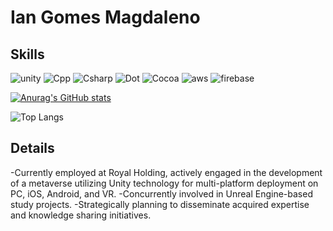 # Ian Gomes Magdaleno

## Skills
![unity](https://img.shields.io/badge/Unity-100000?style=for-the-badge&logo=unity&logoColor=white)
![Cpp](https://img.shields.io/badge/C%2B%2B-00599C?style=for-the-badge&logo=c%2B%2B&logoColor=white)
![Csharp]([https://img.shields.io/badge/C%2B%2B-00599C?style=for-the-badge&logo=c%2B%2B&logoColor=white](https://img.shields.io/badge/C%23-239120?style=for-the-badge&logo=c-sharp&logoColor=white))
![Dot](https://img.shields.io/badge/.NET-512BD4?style=for-the-badge&logo=dotnet&logoColor=white)
![Cocoa](https://img.shields.io/badge/cocoapods-FA2A02?style=for-the-badge&logo=cocoapods&logoColor=white)
![aws](https://img.shields.io/badge/Amazon_AWS-FF9900?style=for-the-badge&logo=amazonaws&logoColor=white)
![firebase](https://img.shields.io/badge/firebase-ffca28?style=for-the-badge&logo=firebase&logoColor=black)

[![Anurag's GitHub stats](https://github-readme-stats.vercel.app/api?username=ianmagdaleno&count_private=true&show_icons=true&theme=onedark)](https://github.com/anuraghazra/github-readme-stats)

![Top Langs](https://github-readme-stats.vercel.app/api/top-langs/?username=ianmagdaleno&hide_progress=true&theme=onedark)

## Details
-Currently employed at Royal Holding, actively engaged in the development of a metaverse utilizing Unity technology for multi-platform deployment on PC, iOS, Android, and VR.
-Concurrently involved in Unreal Engine-based study projects.
-Strategically planning to disseminate acquired expertise and knowledge sharing initiatives.
